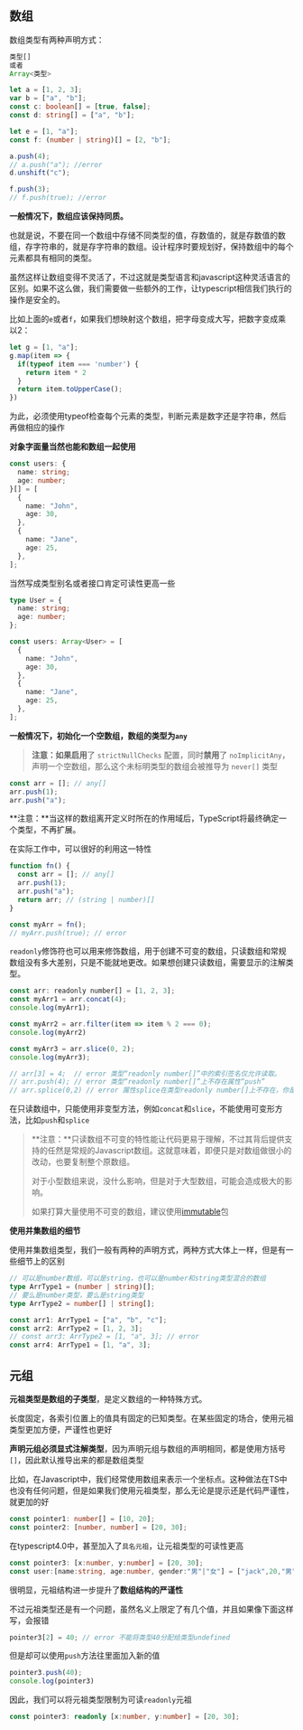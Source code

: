 ## 数组

数组类型有两种声明方式：

```typescript
类型[]
或者
Array<类型>
```



```typescript
let a = [1, 2, 3];
var b = ["a", "b"];
const c: boolean[] = [true, false];
const d: string[] = ["a", "b"];

let e = [1, "a"];
const f: (number | string)[] = [2, "b"];

a.push(4);
// a.push("a"); //error
d.unshift("c");

f.push(3);
// f.push(true); //error
```

**一般情况下，数组应该保持同质。**

也就是说，不要在同一个数组中存储不同类型的值，存数值的，就是存数值的数组，存字符串的，就是存字符串的数组。设计程序时要规划好，保持数组中的每个元素都具有相同的类型。

虽然这样让数组变得不灵活了，不过这就是类型语言和javascript这种灵活语言的区别。如果不这么做，我们需要做一些额外的工作，让typescript相信我们执行的操作是安全的。

比如上面的`e`或者`f`，如果我们想映射这个数组，把字母变成大写，把数字变成乘以2：

```javascript
let g = [1, "a"];
g.map(item => { 
  if(typeof item === 'number') {
    return item * 2
  }
  return item.toUpperCase();
})
```

为此，必须使用typeof检查每个元素的类型，判断元素是数字还是字符串，然后再做相应的操作

**对象字面量当然也能和数组一起使用**

```typescript
const users: {
  name: string;
  age: number;
}[] = [
  {
    name: "John",
    age: 30,
  },
  {
    name: "Jane",
    age: 25,
  },
];
```

当然写成类型别名或者接口肯定可读性更高一些

```typescript
type User = {
  name: string;
  age: number;
};

const users: Array<User> = [
  {
    name: "John",
    age: 30,
  },
  {
    name: "Jane",
    age: 25,
  },
];
```

**一般情况下，初始化一个空数组，数组的类型为`any`**

> **注意：**如果**启用**了 `strictNullChecks` 配置，同时**禁用**了 `noImplicitAny`，声明一个空数组，那么这个未标明类型的数组会被推导为 `never[]` 类型

```javascript
const arr = []; // any[]
arr.push(1);
arr.push("a");
```

**注意：**当这样的数组离开定义时所在的作用域后，TypeScript将最终确定一个类型，不再扩展。

在实际工作中，可以很好的利用这一特性

```javascript
function fn() { 
  const arr = []; // any[]
  arr.push(1);
  arr.push("a");
  return arr; // (string | number)[]
}

const myArr = fn();
// myArr.push(true); // error
```

`readonly`修饰符也可以用来修饰数组，用于创建不可变的数组，只读数组和常规数组没有多大差别，只是不能就地更改。如果想创建只读数组，需要显示的注解类型。

```javascript
const arr: readonly number[] = [1, 2, 3];
const myArr1 = arr.concat(4);
console.log(myArr1);

const myArr2 = arr.filter(item => item % 2 === 0);
console.log(myArr2)

const myArr3 = arr.slice(0, 2);
console.log(myArr3);

// arr[3] = 4;  // error 类型“readonly number[]”中的索引签名仅允许读取。
// arr.push(4); // error 类型“readonly number[]”上不存在属性“push”
// arr.splice(0,2) // error 属性splice在类型readonly number[]上不存在，你是否指的是slice
```

在只读数组中，只能使用非变型方法，例如`concat`和`slice`，不能使用可变形方法，比如`push`和`splice`

> **注意：**只读数组不可变的特性能让代码更易于理解，不过其背后提供支持的任然是常规的Javascript数组。这就意味着，即便只是对数组做很小的改动，也要复制整个原数组。
>
> 对于小型数组来说，没什么影响，但是对于大型数组，可能会造成极大的影响。
>
> 如果打算大量使用不可变的数组，建议使用[immutable](https://www.npmjs.com/package/immutable)包

**使用并集数组的细节**

使用并集数组类型，我们一般有两种的声明方式，两种方式大体上一样，但是有一些细节上的区别

```typescript
// 可以是number数组，可以是string，也可以是number和string类型混合的数组
type ArrType1 = (number | string)[]; 
// 要么是number类型，要么是string类型
type ArrType2 = number[] | string[];

const arr1: ArrType1 = ["a", "b", "c"];
const arr2: ArrType2 = [1, 2, 3];
// const arr3: ArrType2 = [1, "a", 3]; // error
const arr4: ArrType1 = [1, "a", 3];
```



## 元组

**元祖类型是数组的子类型**，是定义数组的一种特殊方式。

长度固定，各索引位置上的值具有固定的已知类型。在某些固定的场合，使用元祖类型更加方便，严谨性也更好

**声明元组必须显式注解类型**，因为声明元组与数组的声明相同，都是使用方括号`[]`，因此默认推导出来的都是数组类型

比如，在Javascript中，我们经常使用数组来表示一个坐标点。这种做法在TS中也没有任何问题，但是如果我们使用元祖类型，那么无论是提示还是代码严谨性，就更加的好

```typescript
const pointer1: number[] = [10, 20];
const pointer2: [number, number] = [20, 30];
```

在typescript4.0中，甚至加入了`具名元祖`，让元祖类型的可读性更高

```typescript
const pointer3: [x:number, y:number] = [20, 30];
const user:[name:string, age:number, gender:"男"|"女"] = ["jack",20,"男"]
```

很明显，元祖结构进一步提升了**数组结构的严谨性**

不过元祖类型还是有一个问题，虽然名义上限定了有几个值，并且如果像下面这样写，会报错

```typescript
pointer3[2] = 40; // error 不能将类型40分配给类型undefined
```

但是却可以使用`push`方法往里面加入新的值

```typescript
pointer3.push(40);
console.log(pointer3)
```

因此，我们可以将元祖类型限制为可读`readonly`元祖

```typescript
const pointer3: readonly [x:number, y:number] = [20, 30];
```

